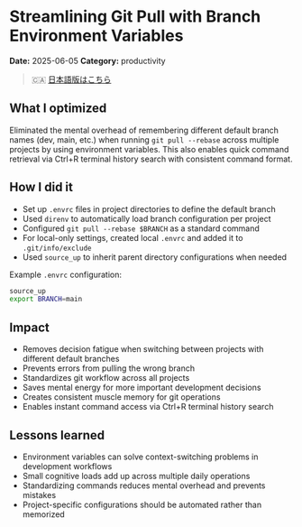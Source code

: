 # Streamlining Git Pull with Branch Environment Variables

**Date:** 2025-06-05
**Category:** productivity

> 🇨🇦 [日本語版はこちら](./2025-06-05-git-pull-branch-env-optimization.ja.md)

## What I optimized
Eliminated the mental overhead of remembering different default branch names (dev, main, etc.) when running `git pull --rebase` across multiple projects by using environment variables. This also enables quick command retrieval via Ctrl+R terminal history search with consistent command format.

## How I did it
- Set up `.envrc` files in project directories to define the default branch
- Used `direnv` to automatically load branch configuration per project
- Configured `git pull --rebase $BRANCH` as a standard command
- For local-only settings, created local `.envrc` and added it to `.git/info/exclude`
- Used `source_up` to inherit parent directory configurations when needed

Example `.envrc` configuration:
```sh
source_up
export BRANCH=main
```

## Impact
- Removes decision fatigue when switching between projects with different default branches
- Prevents errors from pulling the wrong branch
- Standardizes git workflow across all projects
- Saves mental energy for more important development decisions
- Creates consistent muscle memory for git operations
- Enables instant command access via Ctrl+R terminal history search

## Lessons learned
- Environment variables can solve context-switching problems in development workflows
- Small cognitive loads add up across multiple daily operations
- Standardizing commands reduces mental overhead and prevents mistakes
- Project-specific configurations should be automated rather than memorized
